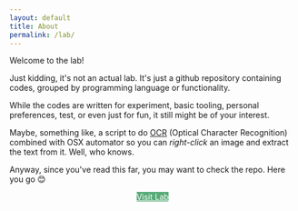 ```yaml
---
layout: default
title: About
permalink: /lab/
---
```


Welcome to the lab! 

Just kidding, it's not an actual lab. It's just a github repository containing codes, grouped by programming language or functionality. 

While the codes are written for experiment, basic tooling, personal preferences, test, or even just for fun, it still might be of your interest. 

Maybe, something like, a script to do [OCR](https://en.wikipedia.org/wiki/Optical_character_recognition) (Optical Character Recognition) combined with OSX automator so you can *right-click* an image and extract the text from it. Well, who knows.

Anyway, since you've read this far, you may want to check the repo. Here you go 😊

<div style="text-align:center;">
	<a href="https://github.com/wzulfikar/lab" class="btn" style="background: rgb(86, 170, 118);color:white;">Visit Lab</a>
	<div class="github-card" data-github="wzulfikar/lab" data-width="400" data-height="" data-theme="default"></div>
	<script src="//cdn.jsdelivr.net/github-cards/latest/widget.js"></script>
</div>
